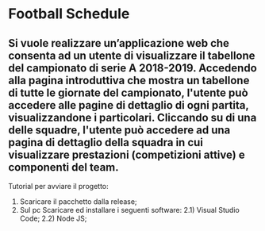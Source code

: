 <h1>Football Schedule</h1>
  
  Si vuole realizzare un’applicazione web che consenta ad un utente di visualizzare il tabellone del campionato di serie A 2018-2019. Accedendo alla pagina introduttiva che mostra un tabellone di tutte le giornate del campionato, l'utente può accedere alle pagine di dettaglio di ogni partita, visualizzandone i particolari. Cliccando su di una delle squadre, l'utente può accedere ad una pagina di dettaglio della squadra in cui visualizzare prestazioni (competizioni attive) e componenti del team.
---------------------------------------------------------
Tutorial per avviare il progetto:

1) Scaricare il pacchetto dalla release;
2) Sul pc Scaricare ed installare i seguenti software:
	2.1) Visual Studio Code;
	2.2) Node JS;
